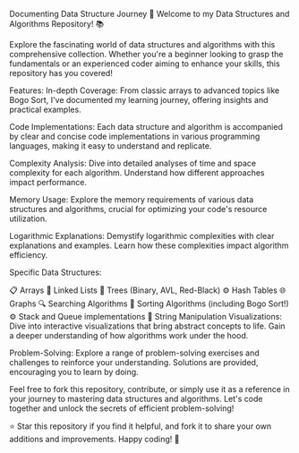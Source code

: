 
Documenting Data Structure Journey 🚀 Welcome to my Data Structures and Algorithms Repository! 📚

Explore the fascinating world of data structures and algorithms with this comprehensive collection. Whether you're a beginner looking to grasp the fundamentals or an experienced coder aiming to enhance your skills, this repository has you covered!

Features: In-depth Coverage: From classic arrays to advanced topics like Bogo Sort, I've documented my learning journey, offering insights and practical examples.

Code Implementations: Each data structure and algorithm is accompanied by clear and concise code implementations in various programming languages, making it easy to understand and replicate.

Complexity Analysis: Dive into detailed analyses of time and space complexity for each algorithm. Understand how different approaches impact performance.

Memory Usage: Explore the memory requirements of various data structures and algorithms, crucial for optimizing your code's resource utilization.

Logarithmic Explanations: Demystify logarithmic complexities with clear explanations and examples. Learn how these complexities impact algorithm efficiency.

Specific Data Structures:

📋 Arrays 🔗 Linked Lists 🌲 Trees (Binary, AVL, Red-Black) ⚙️ Hash Tables 🌐 Graphs 🔍 Searching Algorithms 🔄 Sorting Algorithms (including Bogo Sort!) ⚙️ Stack and Queue implementations 🧵 String Manipulation Visualizations: Dive into interactive visualizations that bring abstract concepts to life. Gain a deeper understanding of how algorithms work under the hood.

Problem-Solving: Explore a range of problem-solving exercises and challenges to reinforce your understanding. Solutions are provided, encouraging you to learn by doing.

Feel free to fork this repository, contribute, or simply use it as a reference in your journey to mastering data structures and algorithms. Let's code together and unlock the secrets of efficient problem-solving!

⭐️ Star this repository if you find it helpful, and fork it to share your own additions and improvements. Happy coding! 🚀
